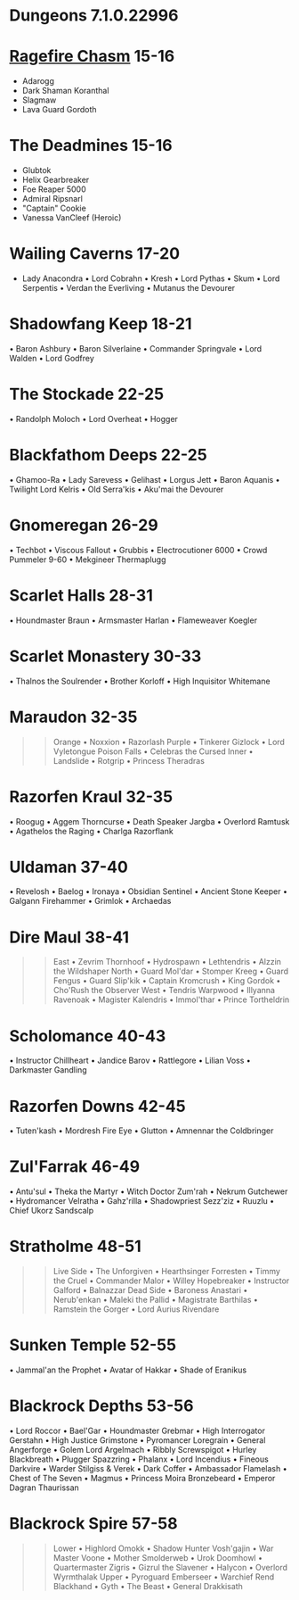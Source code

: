 # Dungeons   7.1.0.22996


# [Ragefire Chasm](https://github.com/qiwbly/Dungeons/blob/master/Ragefire%20Chasm.xml)    15-16
* Adarogg
* Dark Shaman Koranthal
* Slagmaw
* Lava Guard Gordoth

# The Deadmines     15-16
* Glubtok
* Helix Gearbreaker
* Foe Reaper 5000
* Admiral Ripsnarl
* "Captain" Cookie
* Vanessa VanCleef (Heroic)

# Wailing Caverns   17-20
* Lady Anacondra
 • Lord Cobrahn
 • Kresh
 • Lord Pythas
 • Skum
 • Lord Serpentis
 • Verdan the Everliving
 • Mutanus the Devourer

# Shadowfang Keep   18-21
 • Baron Ashbury
 • Baron Silverlaine
 • Commander Springvale
 • Lord Walden
 • Lord Godfrey

# The Stockade      22-25
 • Randolph Moloch
 • Lord Overheat
 • Hogger

# Blackfathom Deeps 22-25
 • Ghamoo-Ra
 • Lady Sarevess
 • Gelihast
 • Lorgus Jett
 • Baron Aquanis
 • Twilight Lord Kelris
 • Old Serra'kis
 • Aku'mai the Devourer

# Gnomeregan        26-29
 • Techbot
 • Viscous Fallout
 • Grubbis
 • Electrocutioner 6000
 • Crowd Pummeler 9-60
 • Mekgineer Thermaplugg

# Scarlet Halls     28-31
 • Houndmaster Braun
 • Armsmaster Harlan
 • Flameweaver Koegler

# Scarlet Monastery 30-33
 • Thalnos the Soulrender
 • Brother Korloff
 • High Inquisitor Whitemane

# Maraudon          32-35
>>Orange
 • Noxxion
 • Razorlash
>>Purple
 • Tinkerer Gizlock
 • Lord Vyletongue
>>Poison Falls
 • Celebras the Cursed
>>Inner
 • Landslide
 • Rotgrip
 • Princess Theradras

# Razorfen Kraul    32-35
 • Roogug
 • Aggem Thorncurse
 • Death Speaker Jargba
 • Overlord Ramtusk
 • Agathelos the Raging
 • Charlga Razorflank

# Uldaman           37-40
 • Revelosh
 • Baelog
 • Ironaya
 • Obsidian Sentinel
 • Ancient Stone Keeper
 • Galgann Firehammer
 • Grimlok
 • Archaedas

# Dire Maul         38-41
>>East
 • Zevrim Thornhoof
 • Hydrospawn
 • Lethtendris
 • Alzzin the Wildshaper
>>North
 • Guard Mol'dar
 • Stomper Kreeg
 • Guard Fengus
 • Guard Slip'kik
 • Captain Kromcrush
 • King Gordok
 • Cho'Rush the Observer
>>West
 • Tendris Warpwood
 • Illyanna Ravenoak
 • Magister Kalendris
 • Immol'thar
 • Prince Tortheldrin

# Scholomance       40-43
 • Instructor Chillheart
 • Jandice Barov
 • Rattlegore
 • Lilian Voss
 • Darkmaster Gandling

# Razorfen Downs    42-45
 • Tuten'kash
 • Mordresh Fire Eye
 • Glutton
 • Amnennar the Coldbringer

# Zul'Farrak        46-49
 • Antu'sul
 • Theka the Martyr
 • Witch Doctor Zum'rah
 • Nekrum Gutchewer
 • Hydromancer Velratha
 • Gahz'rilla
 • Shadowpriest Sezz'ziz
 • Ruuzlu
 • Chief Ukorz Sandscalp

# Stratholme        48-51
>>Live Side
 • The Unforgiven
 • Hearthsinger Forresten
 • Timmy the Cruel
 • Commander Malor
 • Willey Hopebreaker
 • Instructor Galford
 • Balnazzar
>>Dead Side
 • Baroness Anastari
 • Nerub'enkan
 • Maleki the Pallid
 • Magistrate Barthilas
 • Ramstein the Gorger
 • Lord Aurius Rivendare

# Sunken Temple     52-55
 • Jammal'an the Prophet
 • Avatar of Hakkar
 • Shade of Eranikus

# Blackrock Depths  53-56
 • Lord Roccor
 • Bael'Gar
 • Houndmaster Grebmar
 • High Interrogator Gerstahn
 • High Justice Grimstone
 • Pyromancer Loregrain
 • General Angerforge
 • Golem Lord Argelmach
 • Ribbly Screwspigot
 • Hurley Blackbreath
 • Plugger Spazzring
 • Phalanx
 • Lord Incendius
 • Fineous Darkvire
 • Warder Stilgiss & Verek
 • Dark Coffer
 • Ambassador Flamelash
 • Chest of The Seven
 • Magmus
 • Princess Moira Bronzebeard
 • Emperor Dagran Thaurissan

# Blackrock Spire   57-58
>>Lower
 • Highlord Omokk
 • Shadow Hunter Vosh'gajin
 • War Master Voone
 • Mother Smolderweb
 • Urok Doomhowl
 • Quartermaster Zigris
 • Gizrul the Slavener
 • Halycon
 • Overlord Wyrmthalak
>>Upper
 • Pyroguard Emberseer
 • Warchief Rend Blackhand
 • Gyth
 • The Beast
 • General Drakkisath

